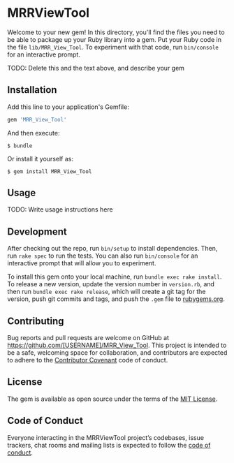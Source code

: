 # MRRViewTool

Welcome to your new gem! In this directory, you'll find the files you need to be able to package up your Ruby library into a gem. Put your Ruby code in the file `lib/MRR_View_Tool`. To experiment with that code, run `bin/console` for an interactive prompt.

TODO: Delete this and the text above, and describe your gem

## Installation

Add this line to your application's Gemfile:

```ruby
gem 'MRR_View_Tool'
```

And then execute:

    $ bundle

Or install it yourself as:

    $ gem install MRR_View_Tool

## Usage

TODO: Write usage instructions here

## Development

After checking out the repo, run `bin/setup` to install dependencies. Then, run `rake spec` to run the tests. You can also run `bin/console` for an interactive prompt that will allow you to experiment.

To install this gem onto your local machine, run `bundle exec rake install`. To release a new version, update the version number in `version.rb`, and then run `bundle exec rake release`, which will create a git tag for the version, push git commits and tags, and push the `.gem` file to [rubygems.org](https://rubygems.org).

## Contributing

Bug reports and pull requests are welcome on GitHub at https://github.com/[USERNAME]/MRR_View_Tool. This project is intended to be a safe, welcoming space for collaboration, and contributors are expected to adhere to the [Contributor Covenant](http://contributor-covenant.org) code of conduct.

## License

The gem is available as open source under the terms of the [MIT License](https://opensource.org/licenses/MIT).

## Code of Conduct

Everyone interacting in the MRRViewTool project’s codebases, issue trackers, chat rooms and mailing lists is expected to follow the [code of conduct](https://github.com/[USERNAME]/MRR_View_Tool/blob/master/CODE_OF_CONDUCT.md).
